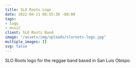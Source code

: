 ```yaml
---
title: SLO Roots Logo
date: 2022-04-11 08:55:30 -08:00
tags:
- logo
- music
client: SLO Roots Band
image: "/assets/img/uploads/sloroots-logo.jpg"
multiple_images: []
svg: false
---
```


SLO Roots logo for the reggae band based in San Luis Obispo.
